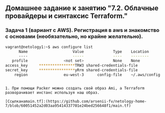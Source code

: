 ## Домашнее задание к занятию "7.2. Облачные провайдеры и синтаксис Terraform."

### Задача 1 (вариант с AWS). Регистрация в aws и знакомство с основами (необязательно, но крайне желательно).
````bash
vagrant@netology1:~$ aws configure list
      Name                    Value             Type    Location
      ----                    -----             ----    --------
   profile                <not set>             None    None
access_key     ****************TRW3 shared-credentials-file
secret_key     ****************yRrm shared-credentials-file
    region                eu-west-3      config-file    ~/.aws/config
````
````

1. При помощи Packer можно создать свой образ Ami, а Terraform разворачивает инстанс используя наш образ.

[Ссылканаmain.tf]:(https://github.com/arsenii-fv/netology-home-7/blob/60051452a2d03aa95414337701e24bed256648f1/main.tf)


